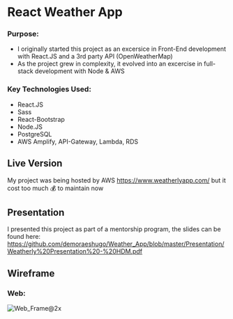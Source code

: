 # React Weather App

### Purpose:
  - I originally started this project as an excersice in Front-End development with React.JS and a 3rd party API   (OpenWeatherMap)
  - As the project grew in complexity, it evolved into an excercise in full-stack development with Node & AWS
  
### Key Technologies Used:
  - React.JS
  - Sass
  - React-Bootstrap 
  -  Node.JS
  - PostgreSQL
  - AWS Amplify, API-Gateway, Lambda, RDS 

## Live Version
My project was being hosted by AWS https://www.weatherlyapp.com/ but it cost too much 💰 to maintain now  

## Presentation
I presented this project as part of a mentorship program, the slides can be found here: https://github.com/demoraeshugo/Weather_App/blob/master/Presentation/Weatherly%20Presentation%20-%20HDM.pdf

## Wireframe

### Web:

![Web_Frame@2x](https://user-images.githubusercontent.com/45345315/57752356-e7682b80-76b6-11e9-97e7-e809d108e5cc.png)
